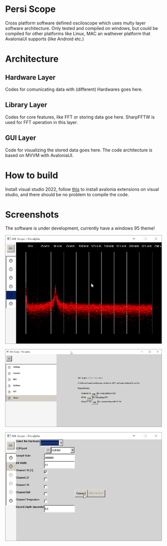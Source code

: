 # Persi Scope
Cross platform software defined osciloscope which uses multy layer software architecture.
Only tested and compiled on windows, but could be compiled for other platforms like Linux, MAC an wathever platform that AvaloniaUI  supports (like Android etc.)

# Architecture

## Hardware Layer
Codes for comunicating data with (different) Hardwares goes here.

## Library Layer
Codes for core features, like FFT or storing data goe here.
SharpFFTW is used for FFT operation in this layer.

## GUI Layer
Code for visualizing the stored data goes here.
The code architecture is based on MVVM with AvaloniaUI.

# How to build

Install visual studio 2022, follow [this](https://docs.avaloniaui.net/docs/get-started/install-the-avalonia-extension) to install avalonia extensions on visual studio, and there should be no problem to compile the code.

# Screenshots

The software is under development, currently have a windows 95 theme!

![FFT](/Docs/screenshots/prealpha/fft.png)


![About](/Docs/screenshots/prealpha/about.png)


![Connect](/Docs/screenshots/prealpha/connect.png)

